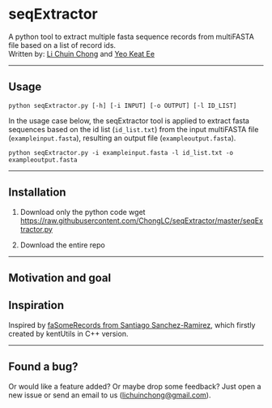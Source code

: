 # seqExtractor
A python tool to extract multiple fasta sequence records from multiFASTA file based on a list of record ids. <br>
Written by: [Li Chuin Chong](https://github.com/ChongLC) and [Yeo Keat Ee](https://github.com/ee2110)

---

## Usage
```
python seqExtractor.py [-h] [-i INPUT] [-o OUTPUT] [-l ID_LIST]
```
In the usage case below, the seqExtractor tool is applied to extract fasta sequences based on the id list (`id_list.txt`) from the input multiFASTA file (`exampleinput.fasta`), resulting an output file (`exampleoutput.fasta`).  
```
python seqExtractor.py -i exampleinput.fasta -l id_list.txt -o exampleoutput.fasta
```

---

## Installation
1. Download only the python code 
wget https://raw.githubusercontent.com/ChongLC/seqExtractor/master/seqExtractor.py

2. Download the entire repo

---

## Motivation and goal



## Inspiration 
Inspired by [faSomeRecords from Santiago Sanchez-Ramirez](https://github.com/santiagosnchez/faSomeRecords), which firstly created by kentUtils in C++ version.

---

## Found a bug?
Or would like a feature added? Or maybe drop some feedback? Just open a new issue or send an email to us (lichuinchong@gmail.com).
